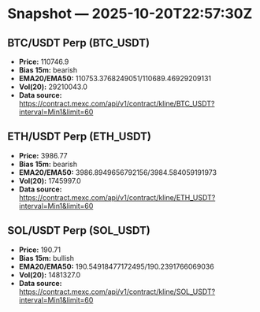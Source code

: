 # Snapshot — 2025-10-20T22:57:30Z

## BTC/USDT Perp (BTC_USDT)
- **Price:** 110746.9
- **Bias 15m:** bearish
- **EMA20/EMA50:** 110753.3768249051/110689.46929209131
- **Vol(20):** 29210043.0
- **Data source:** https://contract.mexc.com/api/v1/contract/kline/BTC_USDT?interval=Min1&limit=60

## ETH/USDT Perp (ETH_USDT)
- **Price:** 3986.77
- **Bias 15m:** bearish
- **EMA20/EMA50:** 3986.8949656792156/3984.584059191973
- **Vol(20):** 1745997.0
- **Data source:** https://contract.mexc.com/api/v1/contract/kline/ETH_USDT?interval=Min1&limit=60

## SOL/USDT Perp (SOL_USDT)
- **Price:** 190.71
- **Bias 15m:** bullish
- **EMA20/EMA50:** 190.54918477172495/190.2391766069036
- **Vol(20):** 1481327.0
- **Data source:** https://contract.mexc.com/api/v1/contract/kline/SOL_USDT?interval=Min1&limit=60
